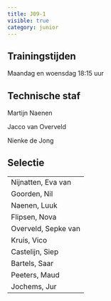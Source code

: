 ```yaml
---
title: J09-1
visible: true
category: junior
---
```

## Trainingstijden

Maandag en woensdag 18:15 uur

## Technische staf

Martijn Naenen

Jacco van Overveld

Nienke de Jong

## Selectie

<!--StartFragment-->

|                                        |
| -------------------------------------- |
| <!--StartFragment-->Nijnatten, Eva van |
| Goorden, Nil                           |
| Naenen, Luuk                           |
| Flipsen, Nova                          |
| Overveld, Sepke van                    |
| Kruis, Vico                            |
| Castelijn, Siep                        |
| Bartels, Saar                          |
| Peeters, Maud                          |
| Jochems, Jur<!--EndFragment-->         |

<!--EndFragment-->